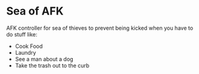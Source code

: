# Sea of AFK
AFK controller for sea of thieves to prevent being kicked when you have to do stuff like:
 - Cook Food
 - Laundry
 - See a man about a dog
 - Take the trash out to the curb


